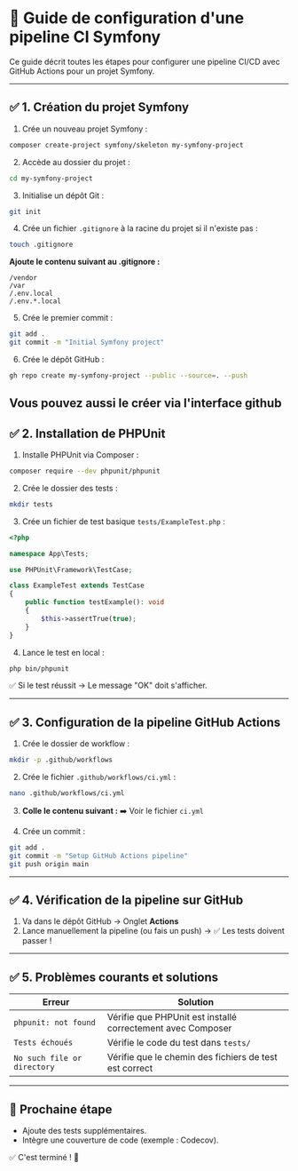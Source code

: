 # 🚀 Guide de configuration d'une pipeline CI Symfony

Ce guide décrit toutes les étapes pour configurer une pipeline CI/CD avec GitHub Actions pour un projet Symfony.

---

## ✅ **1. Création du projet Symfony**
1. Crée un nouveau projet Symfony :
```bash
composer create-project symfony/skeleton my-symfony-project
```
2. Accède au dossier du projet :
```bash
cd my-symfony-project
```

3. Initialise un dépôt Git :
```bash
git init
```

4. Crée un fichier `.gitignore` à la racine du projet si il n'existe pas :
```bash
touch .gitignore
```
**Ajoute le contenu suivant au .gitignore :**
```
/vendor
/var
/.env.local
/.env.*.local
```

5. Crée le premier commit :
```bash
git add .
git commit -m "Initial Symfony project"
```

6. Crée le dépôt GitHub :
```bash
gh repo create my-symfony-project --public --source=. --push
```
Vous pouvez aussi le créer via l'interface github
---

## ✅ **2. Installation de PHPUnit**
1. Installe PHPUnit via Composer :
```bash
composer require --dev phpunit/phpunit
```

2. Crée le dossier des tests :
```bash
mkdir tests
```

3. Crée un fichier de test basique `tests/ExampleTest.php` :
```php
<?php

namespace App\Tests;

use PHPUnit\Framework\TestCase;

class ExampleTest extends TestCase
{
    public function testExample(): void
    {
        $this->assertTrue(true);
    }
}
```

4. Lance le test en local :
```bash
php bin/phpunit
```
✅ Si le test réussit → Le message "OK" doit s'afficher.

---

## ✅ **3. Configuration de la pipeline GitHub Actions**
1. Crée le dossier de workflow :
```bash
mkdir -p .github/workflows
```

2. Crée le fichier `.github/workflows/ci.yml` :
```bash
nano .github/workflows/ci.yml
```

3. **Colle le contenu suivant :**
   ➡️ Voir le fichier `ci.yml`

4. Crée un commit :
```bash
git add .
git commit -m "Setup GitHub Actions pipeline"
git push origin main
```

---

## ✅ **4. Vérification de la pipeline sur GitHub**
1. Va dans le dépôt GitHub → Onglet **Actions**
2. Lance manuellement la pipeline (ou fais un push) → ✅ Les tests doivent passer !

---

## ✅ **5. Problèmes courants et solutions**
| Erreur | Solution |
|--------|----------|
| `phpunit: not found` | Vérifie que PHPUnit est installé correctement avec Composer |
| `Tests échoués` | Vérifie le code du test dans `tests/` |
| `No such file or directory` | Vérifie que le chemin des fichiers de test est correct |

---

## 🌟 **Prochaine étape**
- Ajoute des tests supplémentaires.
- Intègre une couverture de code (exemple : Codecov).

✅ C'est terminé ! 🎉
